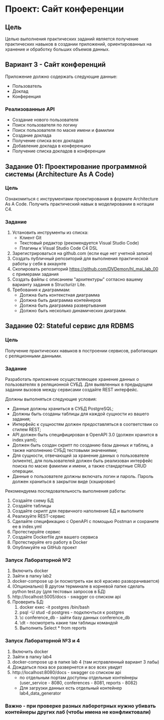 # Проект: Сайт конференции

## Цель
Целью выполнения практических заданий является получение практических навыков в создании приложений, ориентированных на хранение и обработку больших объемов данных.

## Вариант 3 - Сайт конференций
Приложение должно содержать следующие данные:
- Пользователь
- Доклад
- Конференция

### Реализованные API
- Создание нового пользователя
- Поиск пользователя по логину
- Поиск пользователя по маске имени и фамилии
- Создание доклада
- Получение списка всех докладов
- Добавление доклада в конференцию
- Получение списка докладов в конференции

## Задание 01: Проектирование программной системы (Architecture As A Code)
### Цель
Ознакомиться с инструментами проектирования в формате Architecture As A Code. Получить практический навык в моделировании в нотации C4.

### Задание
1. Установить инструменты из списка:
    - Клиент Git
    - Текстовый редактор (рекомендуется Visual Studio Code)
    - Плагины к Visual Studio Code C4 DSL
2. Зарегистрироваться на github.com (если еще нет учетной записи)
3. Создать публичный репозиторий для выполнения практической работы у себя в аккаунте
4. Скопировать репозиторий https://github.com/DVDemon/hl_mai_lab_00 с примерами задания
5. Создать файлы с описанием "архитектуры" согласно вашему варианту задания в Structurizr Lite.
6. Требования к диаграммам:
    - Должна быть контекстная диаграмма
    - Должна быть диаграмма контейнеров
    - Должна быть диаграмма развертывания
    - Должно быть несколько динамических диаграмм.

## Задание 02: Stateful сервис для RDBMS

### Цель
Получение практических навыков в построении сервисов, работающих с
реляционными данными.

### Задание
Разработать приложение осуществляющее хранение данных о пользователях в
реляционной СУБД. Для выявленных в предыдущем задании вызовов между
сервисами создайте REST интерфейс.

Должны выполняться следующие условия:
- Данные должны храниться в СУБД PostgreSQL;
- Должны быть созданы таблицы для каждой сущности из вашего задания;
- Интерфейс к сущностям должен предоставляться в соответствии со стилем REST;
- API должен быть специфицирован в OpenAPI 3.0 (должен хранится в index.yaml);
- Должен быть создан скрипт по созданию базы данных и таблиц, а также
наполнению СУБД тестовыми значениями;
- Для сущности, отвечающей за хранение данных о пользователе (клиенте), для
пользователей должен быть реализован интерфейс поиска по маске фамилии и
имени, а также стандартные CRUD операции.
- Данные о пользователе должны включать логин и пароль. Пароль должен
храниться в закрытом виде (хэширован)

Рекомендуема последовательность выполнения работы:
1. Создайте схему БД
2. Создайте таблицы
3. Создайте скрипт для первичного наполнение БД и выполните
4. Реализуйте REST-сервис
5. Сделайте спецификацию с OpenAPI с помощью Postman и сохраните ее в
index.yml
6. Протестируйте сервис
7. Создайте Dockerfile для вашего сервиса
8. Протестируйте его работу в Docker
9. Опубликуйте на GitHub проект

### Запуск Лабораторной №2 
1. Включить docker
2. Зайти в папку lab2
3. docker-compose up (и посмотреть как всё красиво разворачивается)
4. (Опционально) В другом терминале в корневой папке сделать python test.py (для тестовых запросов в БД)
5. http://localhost:5005/docs - swagger со списком api
6. Проверить БД:
    1. docker exec -it postgres /bin/bash
    2. psql -U stud -d postgres - подключться к postgres
    3. \c conference_db - зайти базу данных conference_db
    4. \dt - посмотреть какие там таблицы командой
    5. Выполнить Select * from reports

### Запуск Лабораторной №3 и 4
1. Включить docker
2. Зайти в папку lab4
3. docker-compose up в папке lab 4 (там исправленный вариант 3 лабы)
4. Дождаться пока все развернется и все всех увидят
5. http://localhost:8080/docs - swagger со списком api
   - по отдельным портам доступны отдельные контейнеры (user_service - 8080, conferences - 8081, reports - 8082)
   - Для загрузки данных есть отдельный контейнер lab4_data_generator
  
### Важно - при проверке разных лаборотрных нужно убивать контейнеры других лаб (чтобы имена не конфликтовали)
